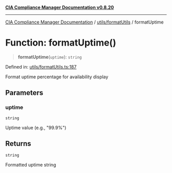 [**CIA Compliance Manager Documentation v0.8.20**](../../../README.md)

***

[CIA Compliance Manager Documentation](../../../modules.md) / [utils/formatUtils](../README.md) / formatUptime

# Function: formatUptime()

> **formatUptime**(`uptime`): `string`

Defined in: [utils/formatUtils.ts:187](https://github.com/Hack23/cia-compliance-manager/blob/9180e2700dca841f6711d7243c036db4de73db57/src/utils/formatUtils.ts#L187)

Format uptime percentage for availability display

## Parameters

### uptime

`string`

Uptime value (e.g., "99.9%")

## Returns

`string`

Formatted uptime string
